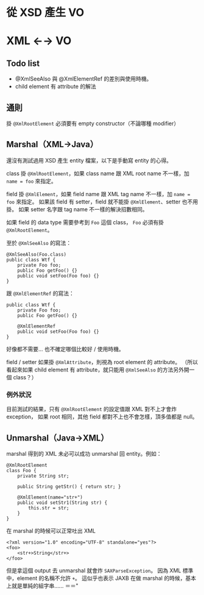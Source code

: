 從 XSD 產生 VO
==============


XML ←→ VO
===========

Todo list
---------

* @XmlSeeAlso 與 @XmlElementRef 的差別與使用時機。
* child element 有 attribute 的解法


通則
----

掛 `@XmlRootElement` 必須要有 empty constructor（不論哪種 modifier）


Marshal（XML→Java）
--------------------

還沒有測試過用 XSD 產生 entity 檔案，以下是手動寫 entity 的心得。

class 掛 `@XmlRootElement`，如果 class name 跟 XML root name 不一樣，加 `name = foo` 來指定。

field 掛 `@XmlElement`，如果 field name 跟 XML tag name 不一樣，加 `name = foo` 來指定。
如果該 field 有 setter，field 就不能掛 `@XmlElement`、setter 也不用掛。
如果 setter 名字跟 tag name 不一樣的解決招數相同。

如果 field 的 data type 需要參考到 `Foo` 這個 class，
`Foo` 必須有掛 `@XmlRootElement`。

至於 `@XmlSeeAlso` 的寫法：


	@XmlSeeAlso(Foo.class)
	public class Wtf {
		private Foo foo;
		public Foo getFoo() {}
		public void setFoo(Foo foo) {}
	}

跟 `@XmlElementRef` 的寫法：

	public class Wtf {
		private Foo foo;
		public Foo getFoo() {}
		
		@XmlElementRef
		public void setFoo(Foo foo) {}
	}

好像都不需要... 也不確定哪個比較好 / 使用時機。

field / setter 如果掛 `@XmlAttribute`，則視為 root element 的 attribute。
（所以看起來如果 child element 有 attribute，就只能用 `@XmlSeeAlso` 的方法另外開一個 class？）


### 例外狀況 ###

目前測試的結果，只有 `@XmlRootElement` 的設定值跟 XML 對不上才會炸 exception，
如果 root 相同，其他 field 都對不上也不會怎樣，頂多值都是 null。


Unmarshal（Java→XML）
----------------------

marshal 得到的 XML 未必可以成功 unmarshal 回 entity。例如：


	@XmlRootElement
	class Foo {
		private String str;
		
		public String getStr() { return str; }
		
		@XmlElement(name="str+")
		public void setStr1(String str) {
			this.str = str;
		}
	}


在 marshal 的時候可以正常吐出 XML


	<?xml version="1.0" encoding="UTF-8" standalone="yes"?>
	<foo>
		<str+>String</str+>
	</foo>


但是拿這個 output 去 unmarshal 就會炸 `SAXParseException`。
因為 XML 標準中，element 的名稱不允許 `+`。
這似乎也表示 JAXB 在做 marshal 的時候，基本上就是單純的組字串...... ＝＝"